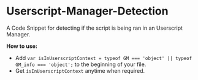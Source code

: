 # Userscript-Manager-Detection
A Code Snippet for detecting if the script is being ran in an Userscript Manager.

**How to use:**
* Add `var isInUserscriptContext = typeof GM === 'object' || typeof GM_info === 'object';` to the beginning of your file.
* Get `isInUserscriptContext` anytime when required.

